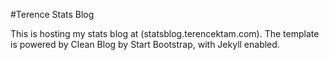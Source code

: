 #Terence Stats Blog

This is hosting my stats blog at (statsblog.terencektam.com). The template is powered by Clean Blog by Start Bootstrap, with Jekyll enabled.

